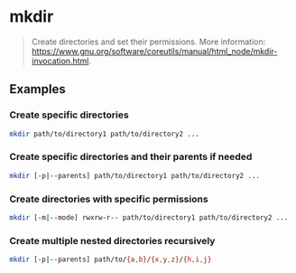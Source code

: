 # mkdir

> Create directories and set their permissions. More information: <https://www.gnu.org/software/coreutils/manual/html_node/mkdir-invocation.html>.

## Examples

### Create specific directories

```bash
mkdir path/to/directory1 path/to/directory2 ...
```

### Create specific directories and their parents if needed

```bash
mkdir [-p|--parents] path/to/directory1 path/to/directory2 ...
```

### Create directories with specific permissions

```bash
mkdir [-m|--mode] rwxrw-r-- path/to/directory1 path/to/directory2 ...
```

### Create multiple nested directories recursively

```bash
mkdir [-p|--parents] path/to/{a,b}/{x,y,z}/{h,i,j}
```
